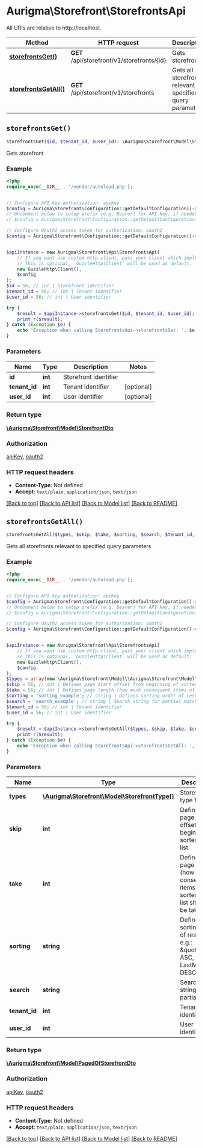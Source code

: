 # Aurigma\Storefront\StorefrontsApi

All URIs are relative to http://localhost.

Method | HTTP request | Description
------------- | ------------- | -------------
[**storefrontsGet()**](StorefrontsApi.md#storefrontsGet) | **GET** /api/storefront/v1/storefronts/{id} | Gets storefront
[**storefrontsGetAll()**](StorefrontsApi.md#storefrontsGetAll) | **GET** /api/storefront/v1/storefronts | Gets all storefronts relevant to specified query parameters


## `storefrontsGet()`

```php
storefrontsGet($id, $tenant_id, $user_id): \Aurigma\Storefront\Model\StorefrontDto
```

Gets storefront

### Example

```php
<?php
require_once(__DIR__ . '/vendor/autoload.php');


// Configure API key authorization: apiKey
$config = Aurigma\Storefront\Configuration::getDefaultConfiguration()->setApiKey('X-API-Key', 'YOUR_API_KEY');
// Uncomment below to setup prefix (e.g. Bearer) for API key, if needed
// $config = Aurigma\Storefront\Configuration::getDefaultConfiguration()->setApiKeyPrefix('X-API-Key', 'Bearer');

// Configure OAuth2 access token for authorization: oauth2
$config = Aurigma\Storefront\Configuration::getDefaultConfiguration()->setAccessToken('YOUR_ACCESS_TOKEN');


$apiInstance = new Aurigma\Storefront\Api\StorefrontsApi(
    // If you want use custom http client, pass your client which implements `GuzzleHttp\ClientInterface`.
    // This is optional, `GuzzleHttp\Client` will be used as default.
    new GuzzleHttp\Client(),
    $config
);
$id = 56; // int | Storefront identifier
$tenant_id = 56; // int | Tenant identifier
$user_id = 56; // int | User identifier

try {
    $result = $apiInstance->storefrontsGet($id, $tenant_id, $user_id);
    print_r($result);
} catch (Exception $e) {
    echo 'Exception when calling StorefrontsApi->storefrontsGet: ', $e->getMessage(), PHP_EOL;
}
```

### Parameters

Name | Type | Description  | Notes
------------- | ------------- | ------------- | -------------
 **id** | **int**| Storefront identifier |
 **tenant_id** | **int**| Tenant identifier | [optional]
 **user_id** | **int**| User identifier | [optional]

### Return type

[**\Aurigma\Storefront\Model\StorefrontDto**](../Model/StorefrontDto.md)

### Authorization

[apiKey](../../README.md#apiKey), [oauth2](../../README.md#oauth2)

### HTTP request headers

- **Content-Type**: Not defined
- **Accept**: `text/plain`, `application/json`, `text/json`

[[Back to top]](#) [[Back to API list]](../../README.md#endpoints)
[[Back to Model list]](../../README.md#models)
[[Back to README]](../../README.md)

## `storefrontsGetAll()`

```php
storefrontsGetAll($types, $skip, $take, $sorting, $search, $tenant_id, $user_id): \Aurigma\Storefront\Model\PagedOfStorefrontDto
```

Gets all storefronts relevant to specified query parameters

### Example

```php
<?php
require_once(__DIR__ . '/vendor/autoload.php');


// Configure API key authorization: apiKey
$config = Aurigma\Storefront\Configuration::getDefaultConfiguration()->setApiKey('X-API-Key', 'YOUR_API_KEY');
// Uncomment below to setup prefix (e.g. Bearer) for API key, if needed
// $config = Aurigma\Storefront\Configuration::getDefaultConfiguration()->setApiKeyPrefix('X-API-Key', 'Bearer');

// Configure OAuth2 access token for authorization: oauth2
$config = Aurigma\Storefront\Configuration::getDefaultConfiguration()->setAccessToken('YOUR_ACCESS_TOKEN');


$apiInstance = new Aurigma\Storefront\Api\StorefrontsApi(
    // If you want use custom http client, pass your client which implements `GuzzleHttp\ClientInterface`.
    // This is optional, `GuzzleHttp\Client` will be used as default.
    new GuzzleHttp\Client(),
    $config
);
$types = array(new \Aurigma\Storefront\Model\\Aurigma\Storefront\Model\StorefrontType()); // \Aurigma\Storefront\Model\StorefrontType[] | Storefront type filter
$skip = 56; // int | Defines page start offset from beginning of sorted result list
$take = 56; // int | Defines page length (how much consequent items of sorted result list should be taken)
$sorting = 'sorting_example'; // string | Defines sorting order of result list e.g.: \"Title ASC, LastModified DESC\"
$search = 'search_example'; // string | Search string for partial match
$tenant_id = 56; // int | Tenant identifier
$user_id = 56; // int | User identifier

try {
    $result = $apiInstance->storefrontsGetAll($types, $skip, $take, $sorting, $search, $tenant_id, $user_id);
    print_r($result);
} catch (Exception $e) {
    echo 'Exception when calling StorefrontsApi->storefrontsGetAll: ', $e->getMessage(), PHP_EOL;
}
```

### Parameters

Name | Type | Description  | Notes
------------- | ------------- | ------------- | -------------
 **types** | [**\Aurigma\Storefront\Model\StorefrontType[]**](../Model/\Aurigma\Storefront\Model\StorefrontType.md)| Storefront type filter | [optional]
 **skip** | **int**| Defines page start offset from beginning of sorted result list | [optional]
 **take** | **int**| Defines page length (how much consequent items of sorted result list should be taken) | [optional]
 **sorting** | **string**| Defines sorting order of result list e.g.: \&quot;Title ASC, LastModified DESC\&quot; | [optional]
 **search** | **string**| Search string for partial match | [optional]
 **tenant_id** | **int**| Tenant identifier | [optional]
 **user_id** | **int**| User identifier | [optional]

### Return type

[**\Aurigma\Storefront\Model\PagedOfStorefrontDto**](../Model/PagedOfStorefrontDto.md)

### Authorization

[apiKey](../../README.md#apiKey), [oauth2](../../README.md#oauth2)

### HTTP request headers

- **Content-Type**: Not defined
- **Accept**: `text/plain`, `application/json`, `text/json`

[[Back to top]](#) [[Back to API list]](../../README.md#endpoints)
[[Back to Model list]](../../README.md#models)
[[Back to README]](../../README.md)
